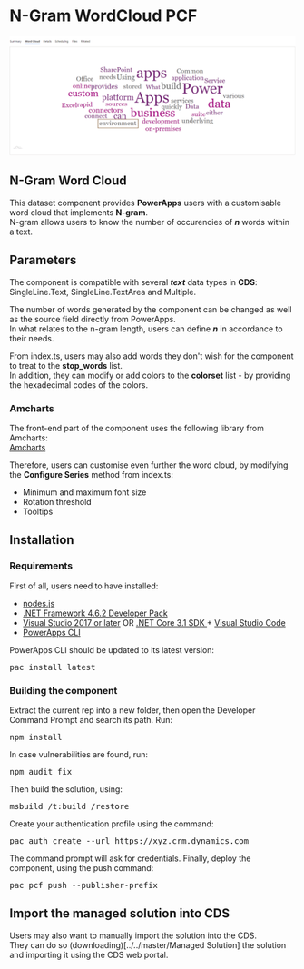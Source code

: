 # N-Gram WordCloud PCF
  
![](Screenshots/WordCloud.gif)

## N-Gram Word Cloud
This dataset component provides **PowerApps** users with a customisable word cloud that implements **N-gram**.  
N-gram allows users to know the number of occurencies of **_n_** words within a text.

## Parameters
The component is compatible with several **_text_** data types in **CDS**: SingleLine.Text, SingleLine.TextArea and Multiple.  

The number of words generated by the component can be changed as well as the source field directly from PowerApps.  
In what relates to the n-gram length, users can define **_n_** in accordance to their needs.

From index.ts, users may also add words they don't wish for the component to treat to the **stop_words** list.  
In addition, they can modify or add colors to the **colorset** list - by providing the hexadecimal codes of the colors.

### Amcharts
The front-end part of the component uses the following library from Amcharts:   
[Amcharts](https://www.amcharts.com/docs/v4/chart-types/wordcloud/)

Therefore, users can customise even further the word cloud, by modifying the **Configure Series** method from index.ts:  
* Minimum and maximum font size
* Rotation threshold
* Tooltips

## Installation

### Requirements

First of all, users need to have installed:     
* [nodes.js](https://nodejs.org/en/download/)
* [.NET Framework 4.6.2 Developer Pack](https://dotnet.microsoft.com/download/dotnet-framework/net462)
* [Visual Studio 2017 or later](https://docs.microsoft.com/en-us/visualstudio/install/install-visual-studio?view=vs-2017) 
  OR [.NET Core 3.1 SDK ](https://dotnet.microsoft.com/download/dotnet-core/current) + [Visual Studio Code](https://code.visualstudio.com/Download)
* [PowerApps CLI](https://docs.microsoft.com/en-us/powerapps/developer/common-data-service/powerapps-cli)

PowerApps CLI should be updated to its latest version:    
<pre>pac install latest</pre>    

### Building the component

Extract the current rep into a new folder, then open the Developer Command Prompt and search its path. Run:            
<pre>npm install</pre>

In case vulnerabilities are found, run:   
<pre>npm audit fix</pre>

Then build the solution, using:
<pre>msbuild /t:build /restore</pre>  

Create your authentication profile using the command:
<pre>pac auth create --url https://xyz.crm.dynamics.com</pre>

The command prompt will ask for credentials.
Finally, deploy the component, using the push command:    
<pre>pac pcf push --publisher-prefix <your publisher prefix></pre>

## Import the managed solution into CDS

Users may also want to manually import the solution into the CDS.  
They can do so (downloading)[../../master/Managed Solution] the solution and importing it using the CDS web portal.


